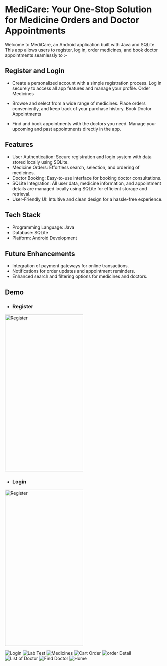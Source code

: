 # MediCare: Your One-Stop Solution for Medicine Orders and Doctor Appointments
Welcome to MediCare, an Android application built with Java and SQLite. This app allows users to register, log in, order medicines, and book doctor appointments seamlessly to :-
## Register and Login

- Create a personalized account with a simple registration process.
Log in securely to access all app features and manage your profile.
Order Medicines

- Browse and select from a wide range of medicines.
Place orders conveniently, and keep track of your purchase history.
Book Doctor Appointments

- Find and book appointments with the doctors you need.
Manage your upcoming and past appointments directly in the app.

## Features

- User Authentication: Secure registration and login system with data stored locally using SQLite.
- Medicine Orders: Effortless search, selection, and ordering of medicines.
- Doctor Booking: Easy-to-use interface for booking doctor consultations.
- SQLite Integration: All user data, medicine information, and appointment details are managed locally using SQLite for efficient storage and retrieval.
- User-Friendly UI: Intuitive and clean design for a hassle-free experience.

## Tech Stack

- Programming Language: Java
- Database: SQLite
- Platform: Android Development

## Future Enhancements

- Integration of payment gateways for online transactions.
- Notifications for order updates and appointment reminders.
- Enhanced search and filtering options for medicines and doctors.

## Demo 

- ### Register
<img src="https://github.com/user-attachments/assets/80dc7b5e-de9f-4877-8cde-6ffd0be2a40d" alt="Register" width="250" height="500">

- ### Login
<img src="https://github.com/user-attachments/assets/80dc7b5e-de9f-4877-8cde-6ffd0be2a40d" alt="Register" width="250" height="500s"> 


![Login](https://github.com/user-attachments/assets/59a5904c-13ed-414e-9b36-6510eed05bd2)
![Lab Test](https://github.com/user-attachments/assets/b9da3713-1e14-4702-85c9-89415273b87e)
![Medicines](https://github.com/user-attachments/assets/8ed061d0-fa30-4914-952c-481f21988e23)
![Cart Order](https://github.com/user-attachments/assets/782b483f-68ea-47a9-bb66-83805d55ecf2)
![order Detail](https://github.com/user-attachments/assets/7824352a-9d46-4d33-96f8-2c363a686375)
![List of Doctor](https://github.com/user-attachments/assets/1a6d90db-135d-4eae-a31c-bb7719afd8fe)
![Find Doctor](https://github.com/user-attachments/assets/412ce3bc-72df-44f1-9146-4b108565e9dc)
![Home](https://github.com/user-attachments/assets/0a57425e-e465-49b9-80e2-bc1864603053)



